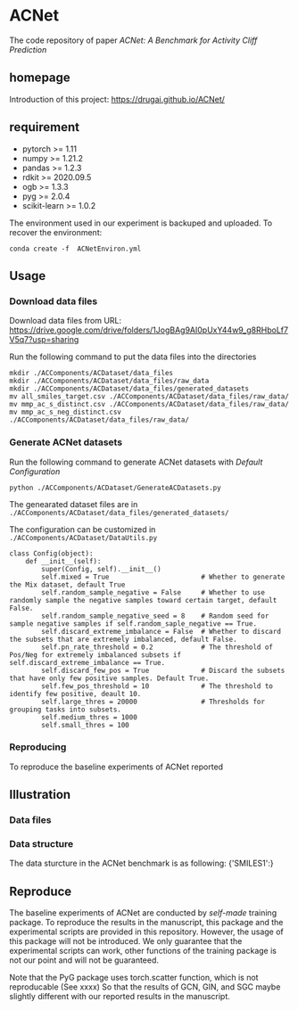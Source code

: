 # ACNet

The code repository of paper *ACNet: A Benchmark for Activity Cliff Prediction*


## homepage
Introduction of this project: https://drugai.github.io/ACNet/


## requirement
- pytorch >= 1.11
- numpy >= 1.21.2
- pandas >= 1.2.3
- rdkit >= 2020.09.5
- ogb >= 1.3.3
- pyg >= 2.0.4
- scikit-learn >= 1.0.2

The environment used in our experiment is backuped and uploaded. 
To recover the environment:

`conda create -f  ACNetEnviron.yml`

## Usage 
### Download data files
Download data files from URL:  https://drive.google.com/drive/folders/1JogBAg9AI0pUxY44w9_g8RHboLf7V5q7?usp=sharing

Run the following command to put the data files into the directories

```
mkdir ./ACComponents/ACDataset/data_files
mkdir ./ACComponents/ACDataset/data_files/raw_data
mkdir ./ACComponents/ACDataset/data_files/generated_datasets
mv all_smiles_target.csv ./ACComponents/ACDataset/data_files/raw_data/
mv mmp_ac_s_distinct.csv ./ACComponents/ACDataset/data_files/raw_data/
mv mmp_ac_s_neg_distinct.csv ./ACComponents/ACDataset/data_files/raw_data/
```

### Generate ACNet datasets

Run the following command to generate ACNet datasets with *Default Configuration*

```
python ./ACComponents/ACDataset/GenerateACDatasets.py
```

The genearated dataset files are in `./ACComponents/ACDataset/data_files/generated_datasets/`

The configuration can be customized in `./ACComponents/ACDataset/DataUtils.py`


```
class Config(object):
    def __init__(self):
        super(Config, self).__init__()
        self.mixed = True                       # Whether to generate the Mix dataset, default True
        self.random_sample_negative = False     # Whether to use randomly sample the negative samples toward certain target, default False.
        self.random_sample_negative_seed = 8    # Random seed for sample negative samples if self.random_saple_negative == True.
        self.discard_extreme_imbalance = False  # Whether to discard the subsets that are extremely imbalanced, default False.
        self.pn_rate_threshold = 0.2            # The threshold of Pos/Neg for extremely imbalanced subsets if self.discard_extreme_imbalance == True.
        self.discard_few_pos = True             # Discard the subsets that have only few positive samples. Default True.
        self.few_pos_threshold = 10             # The threshold to identify few positive, deault 10.
        self.large_thres = 20000                # Thresholds for grouping tasks into subsets.
        self.medium_thres = 1000
        self.small_thres = 100
```

### Reproducing

To reproduce the baseline experiments of ACNet reported 


## Illustration
### Data files

### Data structure
The data sturcture in the ACNet benchmark is as following:
{'SMILES1':}


## Reproduce

The baseline experiments of ACNet are conducted by *self-made* training package.
To reproduce the results in the manuscript, this package and the experimental scripts are provided in this repository.
However, the usage of this package will not be introduced.
We only guarantee that the experimental scripts can work, other functions of the training package is not our point and will not be guaranteed.

Note that the PyG package uses torch.scatter function, which is not reproducable (See xxxx) So that the results of GCN, GIN, and SGC maybe slightly different with our reported results in the manuscript.
